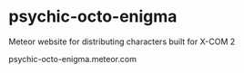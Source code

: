 # psychic-octo-enigma
Meteor website for distributing characters built for X-COM 2

psychic-octo-enigma.meteor.com

